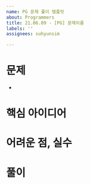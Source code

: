```yaml
---
name: PG 문제 풀이 템플릿
about: Programmers
title: 21.06.09 - [PG] 문제이름
labels: ''
assignees: suhyunsim

---
```


# 문제
* [](https://programmers.co.kr/learn/courses/30/lessons/)

# 핵심 아이디어

# 어려운 점, 실수

# 풀이
```java

```
